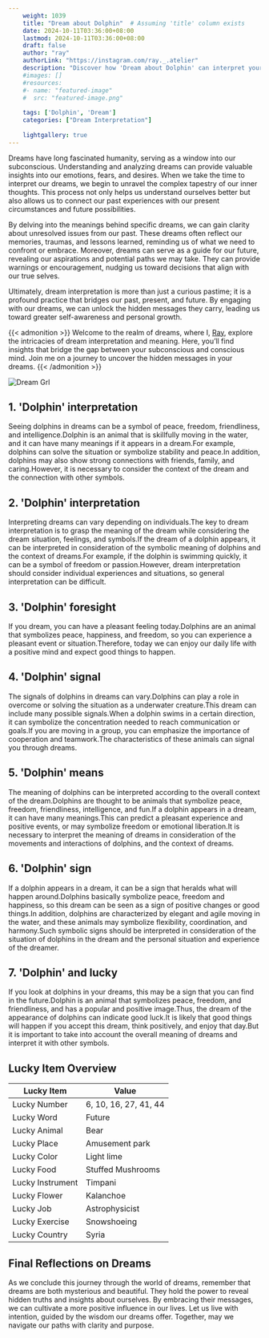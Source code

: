 ```yaml
---
    weight: 1039
    title: "Dream about Dolphin"  # Assuming 'title' column exists
    date: 2024-10-11T03:36:00+08:00
    lastmod: 2024-10-11T03:36:00+08:00
    draft: false
    author: "ray"
    authorLink: "https://instagram.com/ray._.atelier"
    description: "Discover how 'Dream about Dolphin' can interpret your future and uncover its significant meanings in your life."
    #images: []
    #resources:
    #- name: "featured-image"
    #  src: "featured-image.png"
    
    tags: ['Dolphin', 'Dream']
    categories: ["Dream Interpretation"]
    
    lightgallery: true
---
```

    
Dreams have long fascinated humanity, serving as a window into our subconscious. Understanding and analyzing dreams can provide valuable insights into our emotions, fears, and desires. When we take the time to interpret our dreams, we begin to unravel the complex tapestry of our inner thoughts. This process not only helps us understand ourselves better but also allows us to connect our past experiences with our present circumstances and future possibilities.

By delving into the meanings behind specific dreams, we can gain clarity about unresolved issues from our past. These dreams often reflect our memories, traumas, and lessons learned, reminding us of what we need to confront or embrace. Moreover, dreams can serve as a guide for our future, revealing our aspirations and potential paths we may take. They can provide warnings or encouragement, nudging us toward decisions that align with our true selves.

Ultimately, dream interpretation is more than just a curious pastime; it is a profound practice that bridges our past, present, and future. By engaging with our dreams, we can unlock the hidden messages they carry, leading us toward greater self-awareness and personal growth.

{{< admonition >}}
Welcome to the realm of dreams, where I, [Ray](https://instagram.com/ray._.atelier), explore the intricacies of dream interpretation and meaning. Here, you’ll find insights that bridge the gap between your subconscious and conscious mind. Join me on a journey to uncover the hidden messages in your dreams.
{{< /admonition >}}

![Dream Grl](https://cdn.pixabay.com/photo/2017/11/02/03/35/gothic-2910057_1280.jpg "Dream Grl")

## 1. 'Dolphin' interpretation
Seeing dolphins in dreams can be a symbol of peace, freedom, friendliness, and intelligence.Dolphin is an animal that is skillfully moving in the water, and it can have many meanings if it appears in a dream.For example, dolphins can solve the situation or symbolize stability and peace.In addition, dolphins may also show strong connections with friends, family, and caring.However, it is necessary to consider the context of the dream and the connection with other symbols.

## 2. 'Dolphin' interpretation
Interpreting dreams can vary depending on individuals.The key to dream interpretation is to grasp the meaning of the dream while considering the dream situation, feelings, and symbols.If the dream of a dolphin appears, it can be interpreted in consideration of the symbolic meaning of dolphins and the context of dreams.For example, if the dolphin is swimming quickly, it can be a symbol of freedom or passion.However, dream interpretation should consider individual experiences and situations, so general interpretation can be difficult.

## 3. 'Dolphin' foresight
If you dream, you can have a pleasant feeling today.Dolphins are an animal that symbolizes peace, happiness, and freedom, so you can experience a pleasant event or situation.Therefore, today we can enjoy our daily life with a positive mind and expect good things to happen.

## 4. 'Dolphin' signal
The signals of dolphins in dreams can vary.Dolphins can play a role in overcome or solving the situation as a underwater creature.This dream can include many possible signals.When a dolphin swims in a certain direction, it can symbolize the concentration needed to reach communication or goals.If you are moving in a group, you can emphasize the importance of cooperation and teamwork.The characteristics of these animals can signal you through dreams.

## 5. 'Dolphin' means
The meaning of dolphins can be interpreted according to the overall context of the dream.Dolphins are thought to be animals that symbolize peace, freedom, friendliness, intelligence, and fun.If a dolphin appears in a dream, it can have many meanings.This can predict a pleasant experience and positive events, or may symbolize freedom or emotional liberation.It is necessary to interpret the meaning of dreams in consideration of the movements and interactions of dolphins, and the context of dreams.

## 6. 'Dolphin' sign
If a dolphin appears in a dream, it can be a sign that heralds what will happen around.Dolphins basically symbolize peace, freedom and happiness, so this dream can be seen as a sign of positive changes or good things.In addition, dolphins are characterized by elegant and agile moving in the water, and these animals may symbolize flexibility, coordination, and harmony.Such symbolic signs should be interpreted in consideration of the situation of dolphins in the dream and the personal situation and experience of the dreamer.

## 7. 'Dolphin' and lucky
If you look at dolphins in your dreams, this may be a sign that you can find in the future.Dolphin is an animal that symbolizes peace, freedom, and friendliness, and has a popular and positive image.Thus, the dream of the appearance of dolphins can indicate good luck.It is likely that good things will happen if you accept this dream, think positively, and enjoy that day.But it is important to take into account the overall meaning of dreams and interpret it with other symbols.

## Lucky Item Overview
| Lucky Item          | Value              |
|---------------|--------------------|
| Lucky Number        | 6, 10, 16, 27, 41, 44  |
| Lucky Word          | Future |
| Lucky Animal        | Bear |
| Lucky Place         | Amusement park     |
| Lucky Color         | Light lime     |
| Lucky Food          | Stuffed Mushrooms      |
| Lucky Instrument    | Timpani |
| Lucky Flower        | Kalanchoe    |
| Lucky Job           | Astrophysicist       |
| Lucky Exercise      | Snowshoeing  |
| Lucky Country       | Syria    |


##  Final Reflections on Dreams

As we conclude this journey through the world of dreams, remember that dreams are both mysterious and beautiful. They hold the power to reveal hidden truths and insights about ourselves. By embracing their messages, we can cultivate a more positive influence in our lives. Let us live with intention, guided by the wisdom our dreams offer. Together, may we navigate our paths with clarity and purpose.
